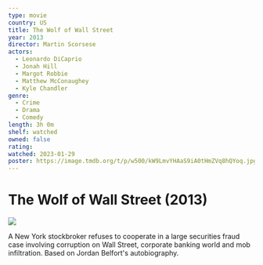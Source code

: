 ```yaml
---
type: movie
country: US
title: The Wolf of Wall Street
year: 2013
director: Martin Scorsese
actors:
  - Leonardo DiCaprio
  - Jonah Hill
  - Margot Robbie
  - Matthew McConaughey
  - Kyle Chandler
genre:
  - Crime
  - Drama
  - Comedy
length: 3h 0m
shelf: watched
owned: false
rating:
watched: 2023-01-29
poster: https://image.tmdb.org/t/p/w500/kW9LmvYHAaS9iA0tHmZVq8hQYoq.jpg
---
```


# The Wolf of Wall Street (2013)

![](https://image.tmdb.org/t/p/w500/kW9LmvYHAaS9iA0tHmZVq8hQYoq.jpg)

A New York stockbroker refuses to cooperate in a large securities fraud case involving corruption on Wall Street, corporate banking world and mob infiltration. Based on Jordan Belfort's autobiography.